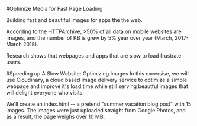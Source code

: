 #Optimize Media for Fast Page Loading

Building fast and beautiful images for apps the the web.

According to the HTTPArchive, >50% of all data on mobile websites are images, and the number of KB is grew by 5% year over year (March, 2017- March 2018).

Research shows that webpages and apps that are slow to load frustrate users.

#Speeding up A Slow Website: Optimizing Images
In this excersise, we will use Cloudinary, a cloud based image delivery service to optimize a simple webpage and improve it's load time while still serving beautful images that will delight everyone who visits.

We'll create an index.html  -- a pretend "summer vacation blog post" with 15 images. The images were just uploaded straight from Google Photos, and as a result, the page weighs over 10 MB.

